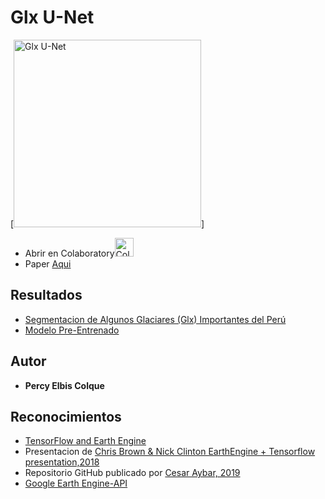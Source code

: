 # Glx U-Net
[<img src="https://3.bp.blogspot.com/--G_YrgBPoGk/XYE9EK9Q-fI/AAAAAAAAA2c/1BzRjutg_oIuwF_qBHz5W3oc_XfZDKDigCLcBGAsYHQ/s400/glx2019.jpg" width ="300" hight = "400" alt="Glx U-Net"/>]
* Abrir en Colaboratory[<img src="https://colab.research.google.com/img/colab_favicon.ico" width ="30" hight = "40" alt="Colab"/>](https://colab.research.google.com/drive/1_3DaVTQbkjF4tJYNSI34u4RN23xENBvP)
* Paper [Aqui](https://arxiv.org/abs/1505.04597)
## Resultados
* [Segmentacion de Algunos Glaciares (Glx) Importantes del Perú](https://percyelbis.github.io/glx_unet/)
* [Modelo Pre-Entrenado](https://drive.google.com/open?id=1_1M9_zziF753YSVWEx3nKFZx0uJJtglk)
## Autor

* **Percy Elbis Colque**

## Reconocimientos
* [TensorFlow and Earth Engine](https://developers.google.com/earth-engine/tensorflow)
* Presentacion de [Chris Brown & Nick Clinton EarthEngine + Tensorflow presentation,2018](https://www.youtube.com/watch?v=w-1xfF0IaeU)
* Repositorio GitHub publicado por [Cesar Aybar, 2019](https://github.com/csaybar/EEwPython/blob/master/cnn_demo.ipynb)
* [Google Earth Engine-API](https://github.com/google/earthengine-api)


